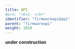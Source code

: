 ```yaml
---
title: API
#pre: "<b>2. </b>"
identifier: "firmwareapi@api"
parent: "firmwareapi"
weight: 1010
---
```


**under construction**

